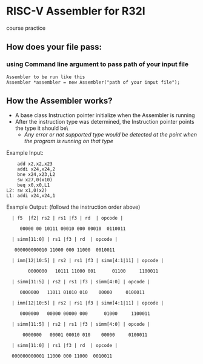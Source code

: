 # RISC-V Assembler for R32I
course practice

## How does your file pass: 
### using Command line argument to pass path of your input file 
    Assembler to be run like this
    Assembler *assembler = new Assembler("path of your input file");
## How the Assembler works?
*   A base class Instruction pointer initialize when the Assembler is running
*   After the instruction type was determined, the Instruction pointer points the type it should be\
    *   *Any error or not supported type would be detected at the point when the program is running on that type*

Example Input:
    
        add x2,x2,x23       
        addi x24,x24,2
        bne x24,x23,L2
        sw x27,0(x10)
        beq x0,x0,L1
    L2: sw x1,0(x2)
    L1: addi x24,x24,1

Example Output: (followd the instruction order above)

      | f5  |f2| rs2 | rs1 |f3 | rd  | opcode |
  
         00000 00 10111 00010 000 00010  0110011

      | simm[11:0] | rs1 |f3 | rd  | opcode |
 
       000000000010 11000 000 11000  0010011

      | imm[12|10:5] | rs2 | rs1 |f3 | simm[4:1|11] | opcode |

            0000000   10111 11000 001      01100     1100011

      | simm[11:5] | rs2 | rs1 |f3 | simm[4:0] | opcode |

         0000000   11011 01010 010    00000     0100011

      | imm[12|10:5] | rs2 | rs1 |f3 | simm[4:1|11] | opcode |

         0000000   00000 00000 000      01000     1100011

      | simm[11:5] | rs2 | rs1 |f3 | simm[4:0] | opcode |

          0000000   00001 00010 010    00000     0100011

      | simm[11:0] | rs1 |f3 | rd  | opcode |

      000000000001 11000 000 11000  0010011
  
  
